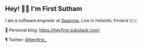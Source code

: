## Hey! 👋🏻 I'm First Sutham

I am a software engineer at [Swarmia](https://swarmia.com), Live in Helsinki, Finland 🇫🇮

🌱 Personal blog: https://heyfirst.substack.com/

🎙 Twitter: [@heyfirst\_](https://twitter.com/heyfirst_)

